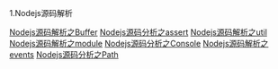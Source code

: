 1.Nodejs源码解析

[Nodejs源码解析之Buffer](https://blog.csdn.net/leoleocs/article/details/50384982)
[Nodejs源码分析之assert](https://blog.csdn.net/leoleocs/article/details/50342703)
[Nodejs源码解析之util](https://blog.csdn.net/leoleocs/article/details/50434774)
[Nodejs源码解析之module](https://blog.csdn.net/leoleocs/article/details/50245677)
[Nodejs源码分析之Console](https://blog.csdn.net/leoleocs/article/details/50469892)
[Nodejs源码解析之events](https://blog.csdn.net/leoleocs/article/details/50162065)
[Nodejs源码分析之Path](https://blog.csdn.net/leoleocs/article/details/50502276)
[]()

